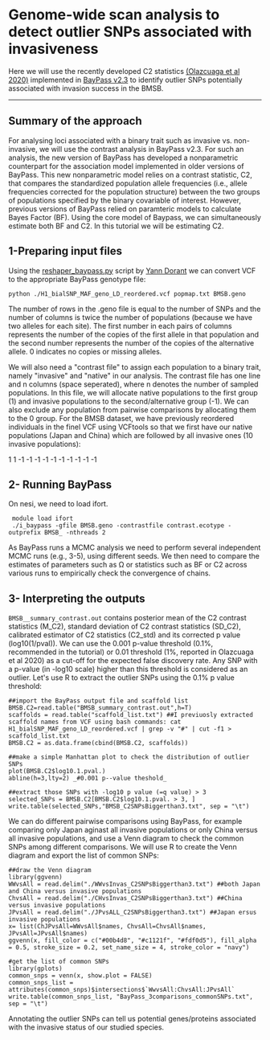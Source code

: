 # Genome-wide scan analysis to detect outlier SNPs associated with invasiveness

Here we will use the recently developed C2 statistics <a href="https://academic.oup.com/mbe/article/37/8/2369/5821433" title="(Olazcuaga et al 2020)">(Olazcuaga et al 2020)</a> implemented in <a href="http://www1.montpellier.inra.fr/CBGP/software/baypass/" title="BayPass v2.3">BayPass v2.3</a> to identify outlier SNPs potentially associated with invasion success in the BMSB. 

***

## Summary of the approach
For analysing loci associated with a binary trait such as invasive vs. non-invasive, we will use the contrast analysis in BayPass v2.3.
For such an analysis, the new version of BayPass has developed a nonparametric counterpart for the association model implemented in older versions of BayPass.
This new nonparametric model relies on a contrast statistic, C2, that compares the standardized population allele frequencies (i.e., allele frequencies corrected for the
population structure) between the two groups of populations specified by the binary covariable of interest. However, previous versions of BayPass relied on paramteric models to calculate Bayes Factor (BF). Using the core model of Baypass, we can simultaneously estimate both BF and C2. In this tutorial we will be estimating C2.
 
 
## 1-Preparing input files

Using the <a href="https://gitlab.com/YDorant/Toolbox/-/blob/master/reshaper_baypass.py" title="reshaper_baypass.py">reshaper_baypass.py</a> script by <a href="https://gitlab.com/YDorant/Toolbox" title="Yann Dorant">Yann Dorant</a> we can convert VCF to the appropriate BayPass genotype file:

`python ./H1_bialSNP_MAF_geno_LD_reordered.vcf popmap.txt BMSB.geno`

The number of rows in the .geno file is equal to the number of SNPs and the number of columns is twice the number of populations (because we have two alleles for each site). The first number in each pairs of columns represents the number of the copies of the first allele in that population and the second number represents the number of the copies of the alternative allele. 0 indicates no copies or missing alleles.

We will also need a "contrast file" to assign each population to a binary trait, namely "invasive" and "native" in our analysis. The contrast file has one line and n columns (space seperated), where n denotes the number of sampled populations. In this file, we will allocate native populations to the first group (1) and invasive populations to the second/alternative group (-1). We can also exclude any population from pairwise comparisons by allocating them to the 0 group.
For the BMSB dataset, we have previously reordered individuals in the finel VCF using VCFtools so that we first have our native populations (Japan and China) which are followed by all invasive ones (10 invasive populations):

1 1 -1 -1 -1 -1 -1 -1 -1 -1 -1 -1


## 2- Running BayPass

On nesi, we need to load ifort.

```
 module load ifort
 ./i_baypass -gfile BMSB.geno -contrastfile contrast.ecotype -outprefix BMSB_ -nthreads 2
 ```



As BayPass runs a MCMC analysis we need to perform several independent MCMC runs (e.g., 3-5), using different seeds. We then need to compare the estimates of parameters such as Ω or statistics such as BF or C2 across various runs to empirically check the convergence of chains.


## 3- Interpreting the outputs

`BMSB__summary_contrast.out` contains posterior mean of the C2 contrast statistics (M_C2), standard deviation of C2 contrast statistics (SD_C2), calibrated estimator of C2 statistics (C2_std) and its corrected p value (log10(1/pval)). We can use the 0.001 p-value threshold (0.1%, recommended in the tutorial) or 0.01 threshold (1%, reported in Olazcuaga et al 2020) as a cut-off for the expected false discovery rate. Any SNP with a p-value (in -log10 scale) higher than this threshold is considered as an outlier. Let's use R to extract the outlier SNPs using the 0.1% p value threshold:

```
##import the BayPass output file and scaffold list
BMSB.C2=read.table("BMSB_summary_contrast.out",h=T)
scaffolds = read.table("scaffold_list.txt") ##I previuosly extracted scaffold names from VCF using bash commands: cat H1_bialSNP_MAF_geno_LD_reordered.vcf | grep -v "#" | cut -f1 > scaffold_list.txt
BMSB.C2 = as.data.frame(cbind(BMSB.C2, scaffolds))

##make a simple Manhattan plot to check the distribution of outlier SNPs
plot(BMSB.C2$log10.1.pval.)
abline(h=3,lty=2) _#0.001 p--value theshold_

##extract those SNPs with -log10 p value (=q value) > 3
selected_SNPs = BMSB.C2[BMSB.C2$log10.1.pval. > 3, ]
write.table(selected_SNPs,"BMSB_C2SNPsBiggerthan3.txt", sep = "\t")
```


We can do different pairwise comparisons using BayPass, for example comparing only Japan aginast all invasive populations or only China versus all invasive populations, and use a Venn diagram to check the common SNPs among different comparisons. We will use R to create the Venn diagram and export the list of common SNPs:

```
##draw the Venn diagram
library(ggvenn)
WWvsAll = read.delim("./WWvsInvas_C2SNPsBiggerthan3.txt") ##both Japan and China versus invasive populations
ChvsAll = read.delim("./CHvsInvas_C2SNPsBiggerthan3.txt") ##China versus invasive populations
JPvsAll = read.delim("./JPvsALL_C2SNPsBiggerthan3.txt") ##Japan ersus invasive populations
x= list(ChJPvsAll=WWvsAll$names, ChvsAll=ChvsAll$names, JPvsAll=JPvsAll$names)
ggvenn(x, fill_color = c("#00b4d8", "#c1121f", "#fdf0d5"), fill_alpha = 0.5, stroke_size = 0.2, set_name_size = 4, stroke_color = "navy")

#get the list of common SNPs
library(gplots)
common_snps = venn(x, show.plot = FALSE)
common_snps_list = attributes(common_snps)$intersections$`WwvsAll:ChvsAll:JPvsAll`
write.table(common_snps_list, "BayPass_3comparisons_commonSNPs.txt", sep = "\t")
```

Annotating the outlier SNPs can tell us potential genes/proteins associated with the invasive status of our studied species.
